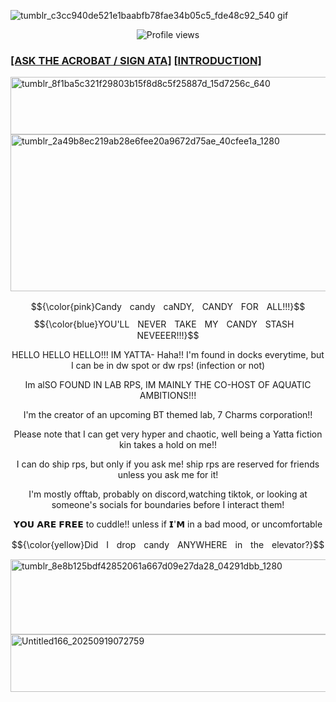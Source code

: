 ![tumblr_c3cc940de521e1baabfb78fae34b05c5_fde48c92_540 gif](https://github.com/user-attachments/assets/5a42fd99-7592-45e6-b566-abc3eae0b101)
  <p align="center">
  <img src="https://komarev.com/ghpvc/?username=Y4tta&label=★.CANDIES&color=E8AFD8&style=flat" alt="Profile views"/>
  </p>

### [[ASK THE ACROBAT / SIGN ATA]](https://yatta.atabook.org/) [[INTRODUCTION]](https://rentry.co/Y4TTAA)
<img width="640" height="92" alt="tumblr_8f1ba5c321f29803b15f8d8c5f25887d_15d7256c_640" src="https://github.com/user-attachments/assets/bf503045-496a-44e5-a815-7c853cbfd60c" />

<img width="1280" height="251" alt="tumblr_2a49b8ec219ab28e6fee20a9672d75ae_40cfee1a_1280" src="https://github.com/user-attachments/assets/672f0085-cc1a-40ce-9fea-b7f00c3d0b8c" />

$${\color{pink}CandyㅤcandyㅤcaNDY,ㅤCANDYㅤFORㅤALL!!!}$$
$${\color{blue}YOU'LLㅤNEVERㅤTAKEㅤMYㅤCANDYㅤSTASHㅤNEVEEER!!!}$$

<p align="center">HELLO HELLO HELLO!!! IM YATTA- Haha!! I'm found in docks everytime, but I can be in dw spot or dw rps! (infection or not) </p>
<p align="center">Im alSO FOUND IN LAB RPS, IM MAINLY THE CO-HOST OF AQUATIC AMBITIONS!!!</p>
<p align="center">I'm the creator of an upcoming BT themed lab, 7 Charms corporation!!</p>
<p align="center">Please note that I can get very hyper and chaotic, well being a Yatta fiction kin takes a hold on me!!</p>
<p align="center">I can do ship rps, but only if you ask me! ship rps are reserved for friends unless you ask me for it!</p>

<p align="center">I'm mostly offtab, probably on discord,watching tiktok, or looking at someone's socials for boundaries before I interact them!</p>

<p align="center">𝗬𝗢𝗨 𝗔𝗥𝗘 𝗙𝗥𝗘𝗘 to cuddle!! unless if 𝗜'𝗠 in a bad mood, or uncomfortable</p>

$${\color{yellow}DidㅤIㅤdropㅤcandyㅤANYWHEREㅤinㅤtheㅤelevator?}$$

<img width="1280" height="120" alt="tumblr_8e8b125bdf42852061a667d09e27da28_04291dbb_1280" src="https://github.com/user-attachments/assets/d3b2d369-0392-4718-9ec7-03e460d31e78" />

<img width="640" height="92" alt="Untitled166_20250919072759" src="https://github.com/user-attachments/assets/6c097475-16d6-4e6f-a34f-5f57dddc67ba" />

<!--
<p align="center">
  <img src="https://komarev.com/ghpvc/?username=Y4tta&label=★.CANDIES&color=E8AFD8&style=flat" alt="Profile views"/>
  </p>
